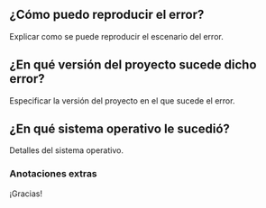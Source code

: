 ## ¿Cómo puedo reproducir el error?
Explicar como se puede reproducir el escenario del error.
## ¿En qué versión del proyecto sucede dicho error?
Especificar la versión del proyecto en el que sucede el error.
## ¿En qué sistema operativo le sucedió?
Detalles del sistema operativo.
### Anotaciones extras
¡Gracias!
